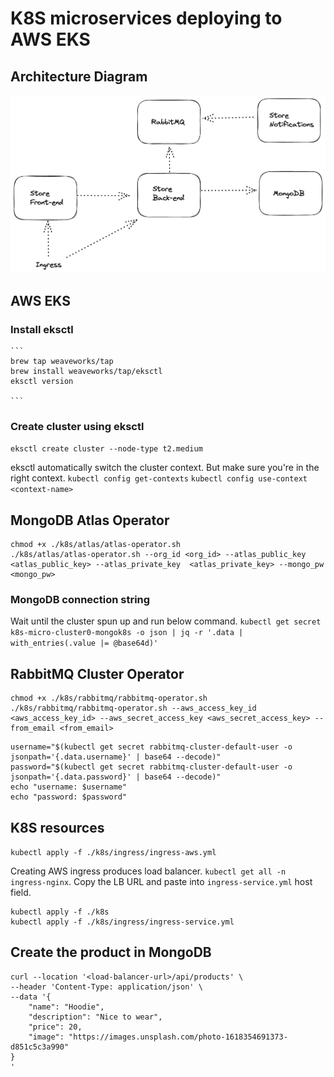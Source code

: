 # K8S microservices deploying to AWS EKS

## Architecture Diagram
![Screenshot](./k8s-micro-architecture.png)

## AWS EKS

### Install eksctl
    ```
    brew tap weaveworks/tap
    brew install weaveworks/tap/eksctl
    eksctl version

    ```

### Create cluster using eksctl 
`eksctl create cluster --node-type t2.medium`

eksctl automatically switch the cluster context. But make sure you're in the right context.
`kubectl config get-contexts`
`kubectl config use-context <context-name>`

## MongoDB Atlas Operator
```
chmod +x ./k8s/atlas/atlas-operator.sh
./k8s/atlas/atlas-operator.sh --org_id <org_id> --atlas_public_key <atlas_public_key> --atlas_private_key  <atlas_private_key> --mongo_pw <mongo_pw>
```

### MongoDB connection string
Wait until the cluster spun up and run below command.
`kubectl get secret k8s-micro-cluster0-mongok8s -o json | jq -r '.data | with_entries(.value |= @base64d)'`

## RabbitMQ Cluster Operator
```
chmod +x ./k8s/rabbitmq/rabbitmq-operator.sh
./k8s/rabbitmq/rabbitmq-operator.sh --aws_access_key_id <aws_access_key_id> --aws_secret_access_key <aws_secret_access_key> --from_email <from_email>
```

```
username="$(kubectl get secret rabbitmq-cluster-default-user -o jsonpath='{.data.username}' | base64 --decode)"
password="$(kubectl get secret rabbitmq-cluster-default-user -o jsonpath='{.data.password}' | base64 --decode)"
echo "username: $username"
echo "password: $password"
```

## K8S resources

`kubectl apply -f ./k8s/ingress/ingress-aws.yml`

Creating AWS ingress produces load balancer. `kubectl get all -n ingress-nginx`. Copy the LB URL and paste into `ingress-service.yml` host field.

```
kubectl apply -f ./k8s
kubectl apply -f ./k8s/ingress/ingress-service.yml
```

## Create the product in MongoDB
```
curl --location '<load-balancer-url>/api/products' \
--header 'Content-Type: application/json' \
--data '{
    "name": "Hoodie",
    "description": "Nice to wear",
    "price": 20,
    "image": "https://images.unsplash.com/photo-1618354691373-d851c5c3a990"
}
'
```




